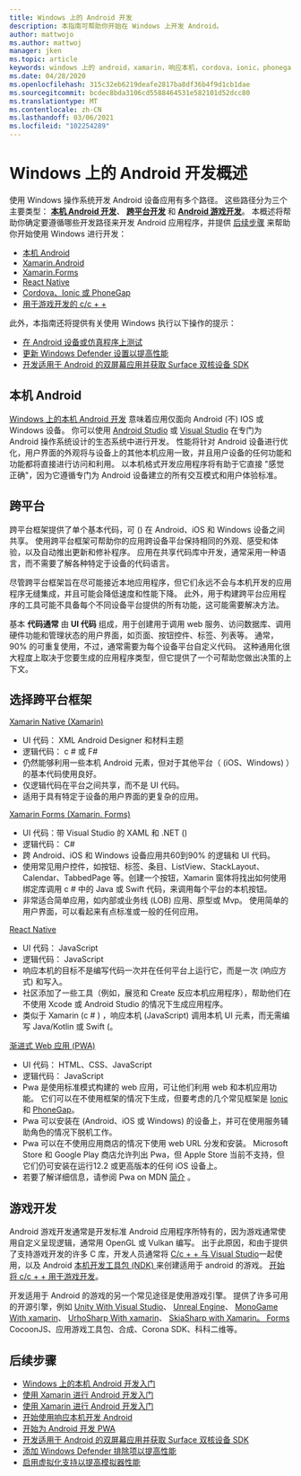 ```yaml
---
title: Windows 上的 Android 开发
description: 本指南可帮助你开始在 Windows 上开发 Android。
author: mattwojo
ms.author: mattwoj
manager: jken
ms.topic: article
keywords: windows 上的 android，xamarin，响应本机，cordova，ionic，phonegap，c + + android 游戏，windows defender，模拟器
ms.date: 04/28/2020
ms.openlocfilehash: 315c32eb6219deafe2817ba8df36b4f9d1cb1dae
ms.sourcegitcommit: bcdec8bda3106cd5588464531e582101d52dcc80
ms.translationtype: MT
ms.contentlocale: zh-CN
ms.lasthandoff: 03/06/2021
ms.locfileid: "102254289"
---
```

# <a name="overview-of-android-development-on-windows"></a>Windows 上的 Android 开发概述

使用 Windows 操作系统开发 Android 设备应用有多个路径。 这些路径分为三个主要类型： **[本机 Android 开发](#native-android)**、 **[跨平台开发](#cross-platform)** 和 **[Android 游戏开发](#game-development)**。 本概述将帮助你确定要遵循哪些开发路径来开发 Android 应用程序，并提供 [后续步骤](#next-steps) 来帮助你开始使用 Windows 进行开发：

- [本机 Android](native-android.md)
- [Xamarin.Android](xamarin-android.md)
- [Xamarin.Forms](xamarin-forms.md)
- [React Native](react-native.md)
- [Cordova、Ionic 或 PhoneGap](pwa.md)
- [用于游戏开发的 c/c + +](native-android.md#use-c-or-c-for-android-game-development)

此外，本指南还将提供有关使用 Windows 执行以下操作的提示：

- [在 Android 设备或仿真程序上测试](emulator.md)
- [更新 Windows Defender 设置以提高性能](defender-settings.md)
- [开发适用于 Android 的双屏幕应用并获取 Surface 双核设备 SDK](/dual-screen/android/)

## <a name="native-android"></a>本机 Android

[Windows 上的本机 Android 开发](./native-android.md) 意味着应用仅面向 Android (不) IOS 或 Windows 设备。 你可以使用 [Android Studio](https://developer.android.com/studio/install#windows) 或 [Visual Studio](https://visualstudio.microsoft.com/vs/android/) 在专门为 Android 操作系统设计的生态系统中进行开发。 性能将针对 Android 设备进行优化，用户界面的外观将与设备上的其他本机应用一致，并且用户设备的任何功能和功能都将直接进行访问和利用。 以本机格式开发应用程序将有助于它直接 "感觉正确"，因为它遵循专门为 Android 设备建立的所有交互模式和用户体验标准。

## <a name="cross-platform"></a>跨平台

跨平台框架提供了单个基本代码，可 () 在 Android、iOS 和 Windows 设备之间共享。 使用跨平台框架可帮助你的应用跨设备平台保持相同的外观、感受和体验，以及自动推出更新和修补程序。 应用在共享代码库中开发，通常采用一种语言，而不需要了解各种特定于设备的代码语言。

尽管跨平台框架旨在尽可能接近本地应用程序，但它们永远不会与本机开发的应用程序无缝集成，并且可能会降低速度和性能下降。 此外，用于构建跨平台应用程序的工具可能不具备每个不同设备平台提供的所有功能，这可能需要解决方法。

基本 **代码通常** 由 **UI 代码** 组成，用于创建用于调用 web 服务、访问数据库、调用硬件功能和管理状态的用户界面，如页面、按钮控件、标签、列表等。 通常，90% 的可重复使用，不过，通常需要为每个设备平台自定义代码。 这种通用化很大程度上取决于您要生成的应用程序类型，但它提供了一个可帮助您做出决策的上下文。  

## <a name="choosing-a-cross-platform-framework"></a>选择跨平台框架

[Xamarin Native (Xamarin) ](xamarin-android.md)

- UI 代码： XML Android Designer 和材料主题
- 逻辑代码： c # 或 F#
- 仍然能够利用一些本机 Android 元素，但对于其他平台（ (iOS、Windows) ）的基本代码使用良好。
- 仅逻辑代码在平台之间共享，而不是 UI 代码。
- 适用于具有特定于设备的用户界面的更复杂的应用。

[Xamarin Forms (Xamarin. Forms) ](xamarin-forms.md)

- UI 代码：带 Visual Studio 的 XAML 和 .NET () 
- 逻辑代码： C#
- 跨 Android、iOS 和 Windows 设备应用共60到90% 的逻辑和 UI 代码。 
- 使用常见用户控件，如按钮、标签、条目、ListView、StackLayout、Calendar、TabbedPage 等。创建一个按钮，Xamarin 窗体将找出如何使用绑定库调用 c # 中的 Java 或 Swift 代码，来调用每个平台的本机按钮。
- 非常适合简单应用，如内部或业务线 (LOB) 应用、原型或 Mvp。 使用简单的用户界面，可以看起来有点标准或一般的任何应用。

[React Native](react-native.md)

- UI 代码： JavaScript
- 逻辑代码： JavaScript
- 响应本机的目标不是编写代码一次并在任何平台上运行它，而是一次 (响应方式) 和写入。
- 社区添加了一些工具（例如，展览和 Create 反应本机应用程序），帮助他们在不使用 Xcode 或 Android Studio 的情况下生成应用程序。
- 类似于 Xamarin (c # ) ，响应本机 (JavaScript) 调用本机 UI 元素，而无需编写 Java/Kotlin 或 Swift (。

[渐进式 Web 应用 (PWA)](pwa.md)

- UI 代码： HTML、CSS、JavaScript
- 逻辑代码： JavaScript
- Pwa 是使用标准模式构建的 web 应用，可让他们利用 web 和本机应用功能。 它们可以在不使用框架的情况下生成，但要考虑的几个常见框架是 [Ionic](https://ionicframework.com/docs/intro) 和 [PhoneGap](https://phonegap.com/about/)。
- Pwa 可以安装在 (Android、iOS 或 Windows) 的设备上，并可在使用服务辅助角色的情况下脱机工作。
- Pwa 可以在不使用应用商店的情况下使用 web URL 分发和安装。 Microsoft Store 和 Google Play 商店允许列出 Pwa，但 Apple Store 当前不支持，但它们仍可安装在运行12.2 或更高版本的任何 iOS 设备上。
- 若要了解详细信息，请参阅 Pwa on MDN [简介](https://developer.mozilla.org/en-US/docs/Web/Progressive_web_apps/Introduction) 。

## <a name="game-development"></a>游戏开发

Android 游戏开发通常是开发标准 Android 应用程序所特有的，因为游戏通常使用自定义呈现逻辑，通常用 OpenGL 或 Vulkan 编写。 出于此原因，和由于提供了支持游戏开发的许多 C 库，开发人员通常将 [C/c + + 与 Visual Studio](/cpp/cross-platform/?view=vs-2019)一起使用，以及 Android [本机开发工具包 (NDK) ](/cpp/cross-platform/create-an-android-native-activity-app?view=vs-2019)来创建适用于 android 的游戏。 [开始将 c/c + + 用于游戏开发](native-android.md#use-c-or-c-for-android-game-development)。

开发适用于 Android 的游戏的另一个常见途径是使用游戏引擎。 提供了许多可用的开源引擎，例如 [Unity With Visual Studio](/visualstudio/cross-platform/visual-studio-tools-for-unity?view=vs-2019)、 [Unreal Engine](https://docs.unrealengine.com/en-US/Platforms/Mobile/Android/GettingStarted/index.html)、 [MonoGame With xamarin](/xamarin/graphics-games/monogame/introduction/)、 [UrhoSharp With xamarin](/xamarin/graphics-games/urhosharp/introduction)、 [SkiaSharp with Xamarin。 Forms](/xamarin/xamarin-forms/user-interface/graphics/skiasharp/) CocoonJS、应用游戏工具包、合成、Corona SDK、科科二维等。

## <a name="next-steps"></a>后续步骤

- [Windows 上的本机 Android 开发入门](native-android.md)
- [使用 Xamarin 进行 Android 开发入门](xamarin-android.md)
- [使用 Xamarin 进行 Android 开发入门](xamarin-forms.md)
- [开始使用响应本机开发 Android](react-native.md)
- [开始为 Android 开发 PWA](pwa.md)
- [开发适用于 Android 的双屏幕应用并获取 Surface 双核设备 SDK](/dual-screen/android/)
- [添加 Windows Defender 排除项以提高性能](defender-settings.md)
- [启用虚拟化支持以提高模拟器性能](emulator.md#enable-virtualization-support)
